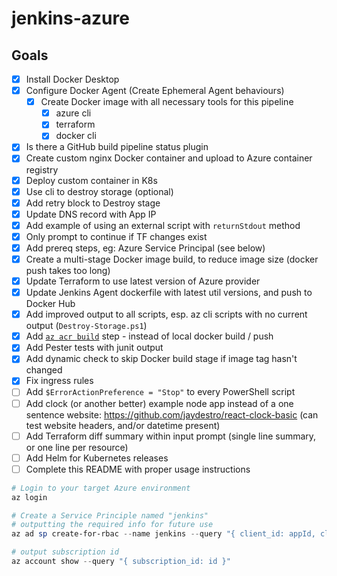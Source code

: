 # jenkins-azure

## Goals

- [x] Install Docker Desktop
- [x] Configure Docker Agent (Create Ephemeral Agent behaviours)
  - [x] Create Docker image with all necessary tools for this pipeline
    - [x] azure cli
    - [x] terraform
    - [x] docker cli
- [x] Is there a GitHub build pipeline status plugin
- [x] Create custom nginx Docker container and upload to Azure container registry
- [x] Deploy custom container in K8s
- [x] Use cli to destroy storage (optional)
- [x] Add retry block to Destroy stage
- [x] Update DNS record with App IP
- [x] Add example of using an external script with `returnStdout` method
- [x] Only prompt to continue if TF changes exist
- [x] Add prereq steps, eg: Azure Service Principal (see below)
- [x] Create a multi-stage Docker image build, to reduce image size (docker push takes too long)
- [x] Update Terraform to use latest version of Azure provider
- [x] Update Jenkins Agent dockerfile with latest util versions, and push to Docker Hub
- [x] Add improved output to all scripts, esp. az cli scripts with no current output (`Destroy-Storage.ps1`)
- [x] Add [`az acr build`](https://docs.microsoft.com/en-us/cli/azure/acr?view=azure-cli-latest#az-acr-build) step - instead of local docker build / push
- [x] Add Pester tests with junit output
- [x] Add dynamic check to skip Docker build stage if image tag hasn't changed
- [x] Fix ingress rules
- [ ] Add `$ErrorActionPreference = "Stop"` to every PowerShell script
- [ ] Add clock (or another better) example node app instead of a one sentence website: https://github.com/jaydestro/react-clock-basic (can test website headers, and/or datetime present)
- [ ] Add Terraform diff summary within input prompt (single line summary, or one line per resource)
- [ ] Add Helm for Kubernetes releases
- [ ] Complete this README with proper usage instructions

```powershell
# Login to your target Azure environment
az login

# Create a Service Principle named "jenkins"
# outputting the required info for future use
az ad sp create-for-rbac --name jenkins --query "{ client_id: appId, client_secret: password, tenant_id: tenant }"

# output subscription id
az account show --query "{ subscription_id: id }"
```
